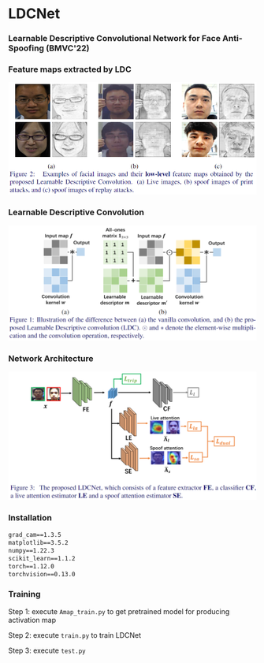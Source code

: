 # LDCNet
### Learnable Descriptive Convolutional Network for Face Anti-Spoofing (BMVC'22)

### Feature maps extracted by LDC 
![Screenshot](figure/visualize_low_level.png)

### Learnable Descriptive Convolution
![Screenshot](figure/LDC_illustration.png)

### Network Architecture
![Screenshot](figure/LDCNet.png)

### Installation
```
grad_cam==1.3.5
matplotlib==3.5.2
numpy==1.22.3
scikit_learn==1.1.2
torch==1.12.0
torchvision==0.13.0
```

### Training
Step 1: execute `Amap_train.py` to get pretrained model for producing activation map 

Step 2: execute `train.py` to train LDCNet

Step 3: execute `test.py`
